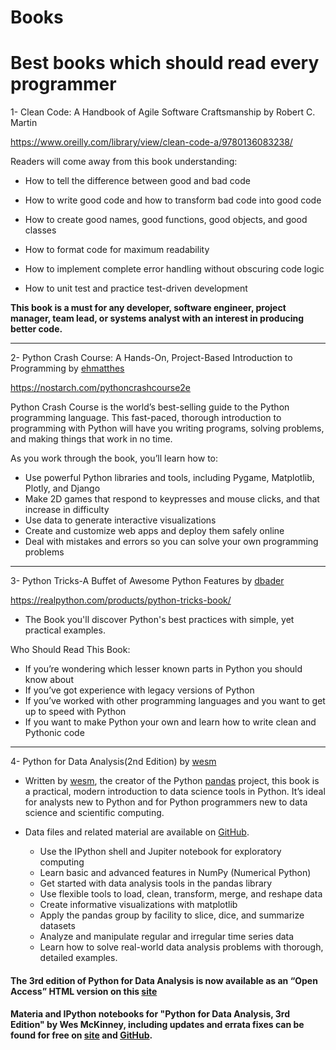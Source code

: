 # Books

# Best books which should read every programmer

1- Clean Code: A Handbook of Agile Software Craftsmanship by Robert C. Martin

https://www.oreilly.com/library/view/clean-code-a/9780136083238/

Readers will come away from this book understanding:

- How to tell the difference between good and bad code

- How to write good code and how to transform bad code into good code

- How to create good names, good functions, good objects, and good classes

- How to format code for maximum readability

- How to implement complete error handling without obscuring code logic

- How to unit test and practice test-driven development

**This book is a must for any developer, software engineer, project manager, team lead, or systems analyst with an interest in producing better code.**

-----------------------------------------------------------------------------------------------

2- Python Crash Course: A Hands-On, Project-Based Introduction to Programming by [ehmatthes](https://github.com/ehmatthes)

https://nostarch.com/pythoncrashcourse2e

Python Crash Course is the world’s best-selling guide to the Python programming language. This fast-paced, thorough introduction to programming with Python will have you writing programs, solving problems, and making things that work in no time.

As you work through the book, you’ll learn how to:

* Use powerful Python libraries and tools, including Pygame, Matplotlib, Plotly, and Django
* Make 2D games that respond to keypresses and mouse clicks, and that increase in difficulty
* Use data to generate interactive visualizations
* Create and customize web apps and deploy them safely online
* Deal with mistakes and errors so you can solve your own programming problems

-----------------------------------------------------------------------------------------------

3- Python Tricks-A Buffet of Awesome Python Features by [dbader](https://github.com/dbader)

https://realpython.com/products/python-tricks-book/

* The Book you'll discover Python's best practices with simple, yet practical examples.

Who Should Read This Book:

- If you’re wondering which lesser known parts in Python you should know about
- If you’ve got experience with legacy versions of Python
- If you’ve worked with other programming languages and you want to get up to speed with Python
- If you want to make Python your own and learn how to write clean and Pythonic code

-----------------------------------------------------------------------------------------------
4- Python for Data Analysis(2nd Edition) by [wesm](https://github.com/wesm)

- Written by [wesm](https://github.com/wesm), the creator of the Python [pandas](https://github.com/pandas-dev/pandas) project, this book is a practical, modern introduction to data science tools in Python. It’s ideal for analysts new to Python and for Python programmers new to data science and scientific computing. 
- Data files and related material are available on [GitHub](https://github.com/wesm/pydata-book/tree/2nd-edition).

  - Use the IPython shell and Jupiter notebook for exploratory computing
  - Learn basic and advanced features in NumPy (Numerical Python)
  - Get started with data analysis tools in the pandas library
  - Use flexible tools to load, clean, transform, merge, and reshape data
  - Create informative visualizations with matplotlib
  - Apply the pandas group by facility to slice, dice, and summarize datasets
  - Analyze and manipulate regular and irregular time series data
  - Learn how to solve real-world data analysis problems with thorough, detailed examples.

#### The 3rd edition of Python for Data Analysis is now available as an “Open Access” HTML version on this [site](https://wesmckinney.com/book)

#### Materia and IPython notebooks for "Python for Data Analysis, 3rd Edition" by Wes McKinney, including updates and errata fixes can be found for free on [site](https://wesmckinney.com/book/) and [GitHub](https://github.com/wesm/pydata-book).
